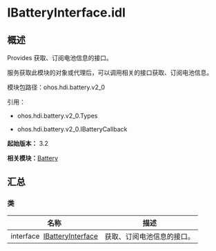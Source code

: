 # IBatteryInterface.idl


## 概述

Provides 获取、订阅电池信息的接口。

服务获取此模块的对象或代理后，可以调用相关的接口获取、订阅电池信息。

模块包路径：ohos.hdi.battery.v2_0

引用：

- ohos.hdi.battery.v2_0.Types

- ohos.hdi.battery.v2_0.IBatteryCallback

**起始版本：** 3.2

**相关模块：**[Battery](battery_v20.md)


## 汇总


### 类

| 名称 | 描述 | 
| -------- | -------- |
| interface&nbsp;&nbsp;[IBatteryInterface](interface_i_battery_interface_v20.md) | 获取、订阅电池信息的接口。  | 
